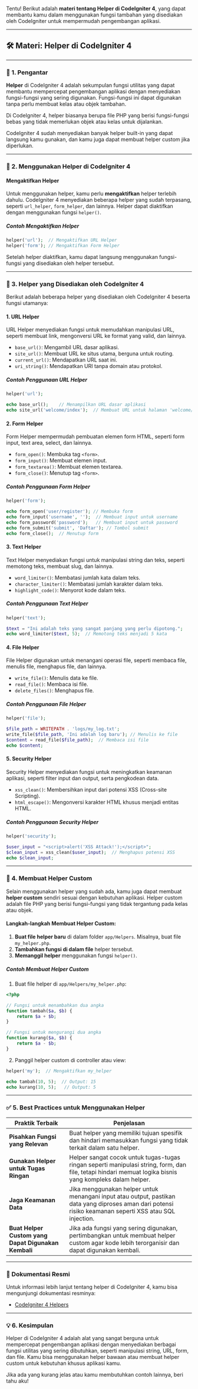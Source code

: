 Tentu! Berikut adalah **materi tentang Helper di CodeIgniter 4**, yang dapat membantu kamu dalam menggunakan fungsi tambahan yang disediakan oleh CodeIgniter untuk mempermudah pengembangan aplikasi.

---

## 🛠️ Materi: Helper di CodeIgniter 4

---

### 🔰 1. Pengantar

**Helper** di CodeIgniter 4 adalah sekumpulan fungsi utilitas yang dapat membantu mempercepat pengembangan aplikasi dengan menyediakan fungsi-fungsi yang sering digunakan. Fungsi-fungsi ini dapat digunakan tanpa perlu membuat kelas atau objek tambahan.

Di CodeIgniter 4, helper biasanya berupa file PHP yang berisi fungsi-fungsi bebas yang tidak memerlukan objek atau kelas untuk dijalankan.

CodeIgniter 4 sudah menyediakan banyak helper built-in yang dapat langsung kamu gunakan, dan kamu juga dapat membuat helper custom jika diperlukan.

---

### 🔧 2. Menggunakan Helper di CodeIgniter 4

#### **Mengaktifkan Helper**

Untuk menggunakan helper, kamu perlu **mengaktifkan** helper terlebih dahulu. CodeIgniter 4 menyediakan beberapa helper yang sudah terpasang, seperti `url_helper`, `form_helper`, dan lainnya. Helper dapat diaktifkan dengan menggunakan fungsi `helper()`.

##### Contoh Mengaktifkan Helper

```php
helper('url');  // Mengaktifkan URL Helper
helper('form'); // Mengaktifkan Form Helper
```

Setelah helper diaktifkan, kamu dapat langsung menggunakan fungsi-fungsi yang disediakan oleh helper tersebut.

---

### 🔧 3. Helper yang Disediakan oleh CodeIgniter 4

Berikut adalah beberapa helper yang disediakan oleh CodeIgniter 4 beserta fungsi utamanya:

#### **1. URL Helper**

URL Helper menyediakan fungsi untuk memudahkan manipulasi URL, seperti membuat link, mengonversi URL ke format yang valid, dan lainnya.

- `base_url()`: Mengambil URL dasar aplikasi.
- `site_url()`: Membuat URL ke situs utama, berguna untuk routing.
- `current_url()`: Mendapatkan URL saat ini.
- `uri_string()`: Mendapatkan URI tanpa domain atau protokol.

##### Contoh Penggunaan URL Helper

```php
helper('url');

echo base_url();    // Menampilkan URL dasar aplikasi
echo site_url('welcome/index');  // Membuat URL untuk halaman 'welcome/index'
```

#### **2. Form Helper**

Form Helper mempermudah pembuatan elemen form HTML, seperti form input, text area, select, dan lainnya.

- `form_open()`: Membuka tag `<form>`.
- `form_input()`: Membuat elemen input.
- `form_textarea()`: Membuat elemen textarea.
- `form_close()`: Menutup tag `<form>`.

##### Contoh Penggunaan Form Helper

```php
helper('form');

echo form_open('user/register'); // Membuka form
echo form_input('username', '');  // Membuat input untuk username
echo form_password('password');   // Membuat input untuk password
echo form_submit('submit', 'Daftar'); // Tombol submit
echo form_close();  // Menutup form
```

#### **3. Text Helper**

Text Helper menyediakan fungsi untuk manipulasi string dan teks, seperti memotong teks, membuat slug, dan lainnya.

- `word_limiter()`: Membatasi jumlah kata dalam teks.
- `character_limiter()`: Membatasi jumlah karakter dalam teks.
- `highlight_code()`: Menyorot kode dalam teks.

##### Contoh Penggunaan Text Helper

```php
helper('text');

$text = "Ini adalah teks yang sangat panjang yang perlu dipotong.";
echo word_limiter($text, 5);  // Memotong teks menjadi 5 kata
```

#### **4. File Helper**

File Helper digunakan untuk menangani operasi file, seperti membaca file, menulis file, menghapus file, dan lainnya.

- `write_file()`: Menulis data ke file.
- `read_file()`: Membaca isi file.
- `delete_files()`: Menghapus file.

##### Contoh Penggunaan File Helper

```php
helper('file');

$file_path = WRITEPATH . 'logs/my_log.txt';
write_file($file_path, 'Ini adalah log baru'); // Menulis ke file
$content = read_file($file_path);  // Membaca isi file
echo $content;
```

#### **5. Security Helper**

Security Helper menyediakan fungsi untuk meningkatkan keamanan aplikasi, seperti filter input dan output, serta pengkodean data.

- `xss_clean()`: Membersihkan input dari potensi XSS (Cross-site Scripting).
- `html_escape()`: Mengonversi karakter HTML khusus menjadi entitas HTML.

##### Contoh Penggunaan Security Helper

```php
helper('security');

$user_input = "<script>alert('XSS Attack!');</script>";
$clean_input = xss_clean($user_input);  // Menghapus potensi XSS
echo $clean_input;
```

---

### 🔧 4. Membuat Helper Custom

Selain menggunakan helper yang sudah ada, kamu juga dapat membuat **helper custom** sendiri sesuai dengan kebutuhan aplikasi. Helper custom adalah file PHP yang berisi fungsi-fungsi yang tidak tergantung pada kelas atau objek.

#### Langkah-langkah Membuat Helper Custom:

1. **Buat file helper baru** di dalam folder `app/Helpers`. Misalnya, buat file `my_helper.php`.
2. **Tambahkan fungsi di dalam file** helper tersebut.
3. **Memanggil helper** menggunakan fungsi `helper()`.

##### Contoh Membuat Helper Custom

1. Buat file helper di `app/Helpers/my_helper.php`:

```php
<?php

// Fungsi untuk menambahkan dua angka
function tambah($a, $b) {
    return $a + $b;
}

// Fungsi untuk mengurangi dua angka
function kurang($a, $b) {
    return $a - $b;
}
```

2. Panggil helper custom di controller atau view:

```php
helper('my');  // Mengaktifkan my_helper

echo tambah(10, 5);  // Output: 15
echo kurang(10, 5);   // Output: 5
```

---

### ✅ 5. Best Practices untuk Menggunakan Helper

| Praktik Terbaik  | Penjelasan |
|------------------|------------|
| **Pisahkan Fungsi yang Relevan** | Buat helper yang memiliki tujuan spesifik dan hindari memasukkan fungsi yang tidak terkait dalam satu helper. |
| **Gunakan Helper untuk Tugas Ringan** | Helper sangat cocok untuk tugas-tugas ringan seperti manipulasi string, form, dan file, tetapi hindari memuat logika bisnis yang kompleks dalam helper. |
| **Jaga Keamanan Data** | Jika menggunakan helper untuk menangani input atau output, pastikan data yang diproses aman dari potensi risiko keamanan seperti XSS atau SQL injection. |
| **Buat Helper Custom yang Dapat Digunakan Kembali** | Jika ada fungsi yang sering digunakan, pertimbangkan untuk membuat helper custom agar kode lebih terorganisir dan dapat digunakan kembali. |

---

### 📘 Dokumentasi Resmi

Untuk informasi lebih lanjut tentang helper di CodeIgniter 4, kamu bisa mengunjungi dokumentasi resminya:

- [CodeIgniter 4 Helpers](https://codeigniter.com/user_guide/helpers/index.html)

---

### 💡 6. Kesimpulan

Helper di CodeIgniter 4 adalah alat yang sangat berguna untuk mempercepat pengembangan aplikasi dengan menyediakan berbagai fungsi utilitas yang sering dibutuhkan, seperti manipulasi string, URL, form, dan file. Kamu bisa menggunakan helper bawaan atau membuat helper custom untuk kebutuhan khusus aplikasi kamu.

Jika ada yang kurang jelas atau kamu membutuhkan contoh lainnya, beri tahu aku!